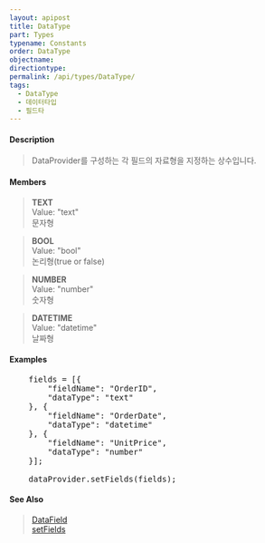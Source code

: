 ```yaml
---
layout: apipost
title: DataType
part: Types
typename: Constants
order: DataType
objectname: 
directiontype: 
permalink: /api/types/DataType/
tags:
  - DataType
  - 데이터타입
  - 필드타
---
```


#### Description

> DataProvider를 구성하는 각 필드의 자료형을 지정하는 상수입니다.

#### Members

> **TEXT**  
> Value: "text"  
> 문자형  

> **BOOL**  
> Value: "bool"  
> 논리형(true or false)  

> **NUMBER**  
> Value: "number"  
> 숫자형  

> **DATETIME**  
> Value: "datetime"  
> 날짜형  

#### Examples   

<pre class="prettyprint">
    fields = [{
        "fieldName": "OrderID",
        "dataType": "text"
    }, {
        "fieldName": "OrderDate",
        "dataType": "datetime"
    }, {
        "fieldName": "UnitPrice",
        "dataType": "number"
    }];
 
    dataProvider.setFields(fields);
</pre>

#### See Also

> [DataField](/api/DataProvider/DataField)    
> [setFields](/api/DataProvider/setFields/)   